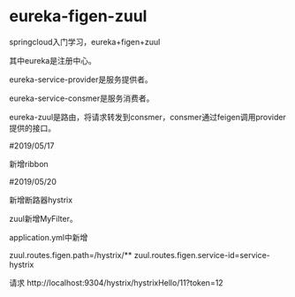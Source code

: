 # eureka-figen-zuul

springcloud入门学习，eureka+figen+zuul

其中eureka是注册中心。

eureka-service-provider是服务提供者。

eureka-service-consmer是服务消费者。

eureka-zuul是路由，将请求转发到consmer，consmer通过feigen调用provider提供的接口。

#2019/05/17

新增ribbon

#2019/05/20

新增断路器hystrix

zuul新增MyFilter。

application.yml中新增

zuul.routes.figen.path=/hystrix/**
zuul.routes.figen.service-id=service-hystrix

请求 http://localhost:9304/hystrix/hystrixHello/11?token=12
